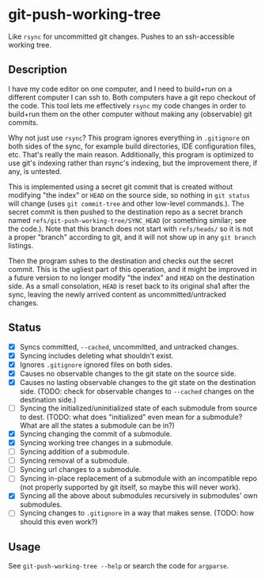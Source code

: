 # git-push-working-tree

Like `rsync` for uncommitted git changes. Pushes to an ssh-accessible working tree.

## Description

I have my code editor on one computer, and I need to build+run on a different computer I can ssh to. Both computers have a git repo checkout of the code. This tool lets me effectively `rsync` my code changes in order to build+run them on the other computer without making any (observable) git commits.

Why not just use `rsync`? This program ignores everything in `.gitignore` on both sides of the sync, for example build directories, IDE configuration files, etc. That's really the main reason. Additionally, this program is optimized to use git's indexing rather than rsync's indexing, but the improvement there, if any, is untested.

This is implemented using a secret git commit that is created without modifying "the index" or `HEAD` on the source side, so nothing in `git status` will change (uses `git commit-tree` and other low-level commands.). The secret commit is then pushed to the destination repo as a secret branch named `refs/git-push-working-tree/SYNC_HEAD` (or something similar; see the code.). Note that this branch does not start with `refs/heads/` so it is not a proper "branch" according to git, and it will not show up in any `git branch` listings.

Then the program sshes to the destination and checks out the secret commit. This is the ugliest part of this operation, and it might be improved in a future version to no longer modify "the index" and `HEAD` on the destination side. As a small consolation, `HEAD` is reset back to its original sha1 after the sync, leaving the newly arrived content as uncommitted/untracked changes.

## Status

* [x] Syncs committed, `--cached`, uncommitted, and untracked changes.
* [x] Syncing includes deleting what shouldn't exist.
* [x] Ignores `.gitignore` ignored files on both sides.
* [x] Causes no observable changes to the git state on the source side.
* [x] Causes no lasting observable changes to the git state on the destination side. (TODO: check for observable changes to `--cached` changes on the destination side.)
* [ ] Syncing the initialized/uninitialized state of each submodule from source to dest. (TODO: what does "initialized" even mean for a submodule? What are all the states a submodule can be in?)
* [x] Syncing changing the commit of a submodule.
* [x] Syncing working tree changes in a submodule.
* [ ] Syncing addition of a submodule.
* [ ] Syncing removal of a submodule.
* [ ] Syncing url changes to a submodule.
* [ ] Syncing in-place replacement of a submodule with an incompatible repo (not properly supported by git itself, so maybe this will never work).
* [x] Syncing all the above about submodules recursively in submodules' own submodules.
* [ ] Syncing changes to `.gitignore` in a way that makes sense. (TODO: how should this even work?)

## Usage

See `git-push-working-tree --help` or search the code for `argparse`.
